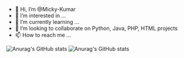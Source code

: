 - 👋 Hi, I’m @Micky-Kumar
- 👀 I’m interested in ...
- 🌱 I’m currently learning ...
- 💞️ I’m looking to collaborate on Python, Java, PHP, HTML projects
- 📫 How to reach me ...

<!---
Micky-Kumar/Micky-Kumar is a ✨ special ✨ repository because its `README.md` (this file) appears on your GitHub profile.
You can click the Preview link to take a look at your changes.
--->

![Anurag's GitHub stats](https://github-readme-stats.vercel.app/api?username=mickymkuma&show_icons=true&theme=radical)
![Anurag's GitHub stats](https://github-readme-stats.vercel.app/api?username=micky-kumar&show_icons=true&theme=radical)

